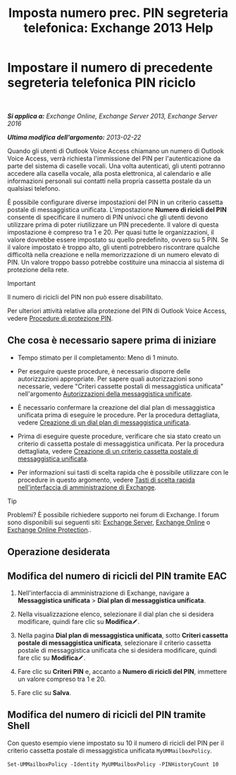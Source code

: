 ﻿---
title: 'Imposta numero prec. PIN segreteria telefonica: Exchange 2013 Help'
TOCTitle: Impostare il numero di precedente segreteria telefonica PIN riciclo
ms:assetid: b094e68e-c493-4576-a6b1-4c780e635405
ms:mtpsurl: https://technet.microsoft.com/it-it/library/Bb124254(v=EXCHG.150)
ms:contentKeyID: 50555664
ms.date: 05/22/2018
mtps_version: v=EXCHG.150
ms.translationtype: MT
---

# Impostare il numero di precedente segreteria telefonica PIN riciclo

 

_**Si applica a:** Exchange Online, Exchange Server 2013, Exchange Server 2016_

_**Ultima modifica dell'argomento:** 2013-02-22_

Quando gli utenti di Outlook Voice Access chiamano un numero di Outlook Voice Access, verrà richiesta l'immissione del PIN per l'autenticazione da parte del sistema di caselle vocali. Una volta autenticati, gli utenti potranno accedere alla casella vocale, alla posta elettronica, al calendario e alle informazioni personali sui contatti nella propria cassetta postale da un qualsiasi telefono.

È possibile configurare diverse impostazioni del PIN in un criterio cassetta postale di messaggistica unificata. L'impostazione **Numero di ricicli del PIN** consente di specificare il numero di PIN univoci che gli utenti devono utilizzare prima di poter riutilizzare un PIN precedente. Il valore di questa impostazione è compreso tra 1 e 20. Per quasi tutte le organizzazioni, il valore dovrebbe essere impostato su quello predefinito, ovvero su 5 PIN. Se il valore impostato è troppo alto, gli utenti potrebbero riscontrare qualche difficoltà nella creazione e nella memorizzazione di un numero elevato di PIN. Un valore troppo basso potrebbe costituire una minaccia al sistema di protezione della rete.


> [!IMPORTANT]
> Il numero di ricicli del PIN non può essere disabilitato.



Per ulteriori attività relative alla protezione del PIN di Outlook Voice Access, vedere [Procedure di protezione PIN](https://docs.microsoft.com/it-it/exchange/voice-mail-unified-messaging/set-outlook-voice-access-pin-security/pin-security-procedures).

## Che cosa è necessario sapere prima di iniziare

  - Tempo stimato per il completamento: Meno di 1 minuto.

  - Per eseguire queste procedure, è necessario disporre delle autorizzazioni appropriate. Per sapere quali autorizzazioni sono necessarie, vedere "Criteri cassette postali di messaggistica unificata" nell'argomento [Autorizzazioni della messaggistica unificate](unified-messaging-permissions-exchange-2013-help.md).

  - È necessario confermare la creazione del dial plan di messaggistica unificata prima di eseguire le procedure. Per la procedura dettagliata, vedere [Creazione di un dial plan di messaggistica unificata](https://docs.microsoft.com/it-it/exchange/voice-mail-unified-messaging/connect-voice-mail-system/create-um-dial-plan).

  - Prima di eseguire queste procedure, verificare che sia stato creato un criterio di cassetta postale di messaggistica unificata. Per la procedura dettagliata, vedere [Creazione di un criterio cassetta postale di messaggistica unificata](create-a-um-mailbox-policy-exchange-2013-help.md).

  - Per informazioni sui tasti di scelta rapida che è possibile utilizzare con le procedure in questo argomento, vedere [Tasti di scelta rapida nell'interfaccia di amministrazione di Exchange](keyboard-shortcuts-in-the-exchange-admin-center-exchange-online-protection-help.md).


> [!TIP]
> Problemi? È possibile richiedere supporto nei forum di Exchange. I forum sono disponibili sui seguenti siti: <A href="https://go.microsoft.com/fwlink/p/?linkid=60612">Exchange Server</A>, <A href="https://go.microsoft.com/fwlink/p/?linkid=267542">Exchange Online</A> o <A href="https://go.microsoft.com/fwlink/p/?linkid=285351">Exchange Online Protection</A>..



## Operazione desiderata

## Modifica del numero di ricicli del PIN tramite EAC

1.  Nell'interfaccia di amministrazione di Exchange, navigare a **Messaggistica unificata** \> **Dial plan di messaggistica unificata**.

2.  Nella visualizzazione elenco, selezionare il dial plan che si desidera modificare, quindi fare clic su **Modifica**![Icona Modifica](images/JJ218640.6f53ccb2-1f13-4c02-bea0-30690e6ea71d(EXCHG.150).gif "Icona Modifica").

3.  Nella pagina **Dial plan di messaggistica unificata**, sotto **Criteri cassetta postale di messaggistica unificata**, selezionare il criterio cassetta postale di messaggistica unificata che si desidera modificare, quindi fare clic su **Modifica**![Icona Modifica](images/JJ218640.6f53ccb2-1f13-4c02-bea0-30690e6ea71d(EXCHG.150).gif "Icona Modifica").

4.  Fare clic su **Criteri PIN** e, accanto a **Numero di ricicli del PIN**, immettere un valore compreso tra 1 e 20.

5.  Fare clic su **Salva**.

## Modifica del numero di ricicli del PIN tramite Shell

Con questo esempio viene impostato su 10 il numero di ricicli del PIN per il criterio cassetta postale di messaggistica unificata `MyUMMailboxPolicy`.

    Set-UMMailboxPolicy -Identity MyUMMailboxPolicy -PINHistoryCount 10

